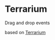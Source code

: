 # Terrarium

Drag and drop events

based on [Terrarium](https://github.com/microsoft/Web-Dev-For-Beginners/tree/main/3-terrarium/solution)